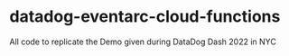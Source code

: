 # datadog-eventarc-cloud-functions
All code to replicate the Demo given during DataDog Dash 2022 in NYC
